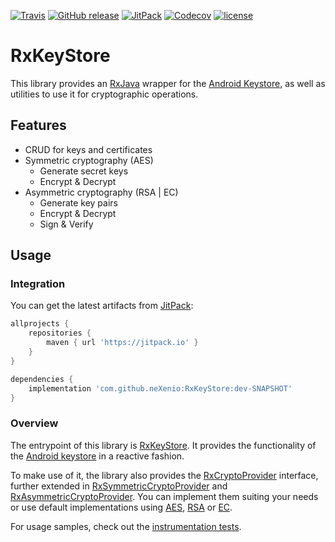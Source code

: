 [![Travis](https://img.shields.io/travis/neXenio/RxKeyStore/master.svg)](https://travis-ci.org/neXenio/RxKeyStore/builds) [![GitHub release](https://img.shields.io/github/release/neXenio/RxKeyStore.svg)](https://github.com/neXenio/RxKeyStore/releases) [![JitPack](https://img.shields.io/jitpack/v/neXenio/RxKeyStore.svg)](https://jitpack.io/#neXenio/RxKeyStore/) [![Codecov](https://img.shields.io/codecov/c/github/nexenio/RxKeyStore.svg)](https://codecov.io/gh/neXenio/RxKeyStore) [![license](https://img.shields.io/github/license/neXenio/RxKeyStore.svg)](https://github.com/neXenio/RxKeyStore/blob/master/LICENSE)

# RxKeyStore

This library provides an [RxJava][rxjava] wrapper for the [Android Keystore][androidkeystoretraining], as well as utilities to use it for cryptographic operations.

## Features

- CRUD for keys and certificates
- Symmetric cryptography (AES)
    - Generate secret keys
    - Encrypt & Decrypt
- Asymmetric cryptography (RSA | EC)
    - Generate key pairs
    - Encrypt & Decrypt
    - Sign & Verify

## Usage

### Integration

You can get the latest artifacts from [JitPack][jitpack]:

```groovy
allprojects {
    repositories {
        maven { url 'https://jitpack.io' }
    }
}

dependencies {
    implementation 'com.github.neXenio:RxKeyStore:dev-SNAPSHOT'
}
```

### Overview

The entrypoint of this library is [RxKeyStore][rxkeystore]. It provides the functionality of the [Android keystore][keystore] in a reactive fashion.

To make use of it, the library also provides the [RxCryptoProvider][rxcryptoprovider] interface, further extended in [RxSymmetricCryptoProvider][rxsymmetriccryptoprovider] and [RxAsymmetricCryptoProvider][rxasymmetriccryptoprovider]. You can implement them suiting your needs or use default implementations using [AES][rxaescryptoprovider], [RSA][rxrsacryptoprovider] or [EC][rxeccryptoprovider].

For usage samples, check out the [instrumentation tests][connectedtests].

[releases]: https://github.com/neXenio/RxKeyStore/releases
[jitpack]: https://jitpack.io/#neXenio/RxKeyStore/
[rxjava]: https://github.com/ReactiveX/RxJava
[androidkeystoretraining]: https://developer.android.com/training/articles/keystore
[keystore]: https://developer.android.com/reference/java/security/KeyStore.html
[rxkeystore]: https://github.com/neXenio/RxKeyStore/
[rxcryptoprovider]: https://github.com/neXenio/RxKeyStore/
[rxsymmetriccryptoprovider]: https://github.com/neXenio/RxKeyStore/
[rxasymmetriccryptoprovider]: https://github.com/neXenio/RxKeyStore/
[rxaescryptoprovider]: https://github.com/neXenio/RxKeyStore/
[rxrsacryptoprovider]: https://github.com/neXenio/RxKeyStore/
[rxeccryptoprovider]: https://github.com/neXenio/RxKeyStore/
[connectedtests]: https://github.com/neXenio/RxKeyStore/
